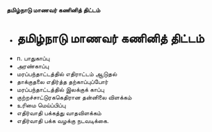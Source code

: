 **தமிழ்நாடு மாணவர் கணினித் திட்டம்**
- # தமிழ்நாடு மாணவர் கணினித் திட்டம்
- n. பாதுகாப்பு
- அரண்காப்பு
- மரப்பந்தாட்டத்தில் எதிராட்டம் ஆடுதல்
- தாக்குதலை எதிர்த்த தற்காப்புப்போர்
- மரப்பந்தாட்டத்தில் இலக்குக் காப்பு
- குற்றச்சாட்டுரககெதிரான தன்னிலை விளக்கம்
- உரிமை மெய்ப்பிப்பு
- எதிர்வாதி பக்கத்து வாதவிளக்கம்
- எதிர்வாதி பக்க வழக்கு நடவடிக்கை.

